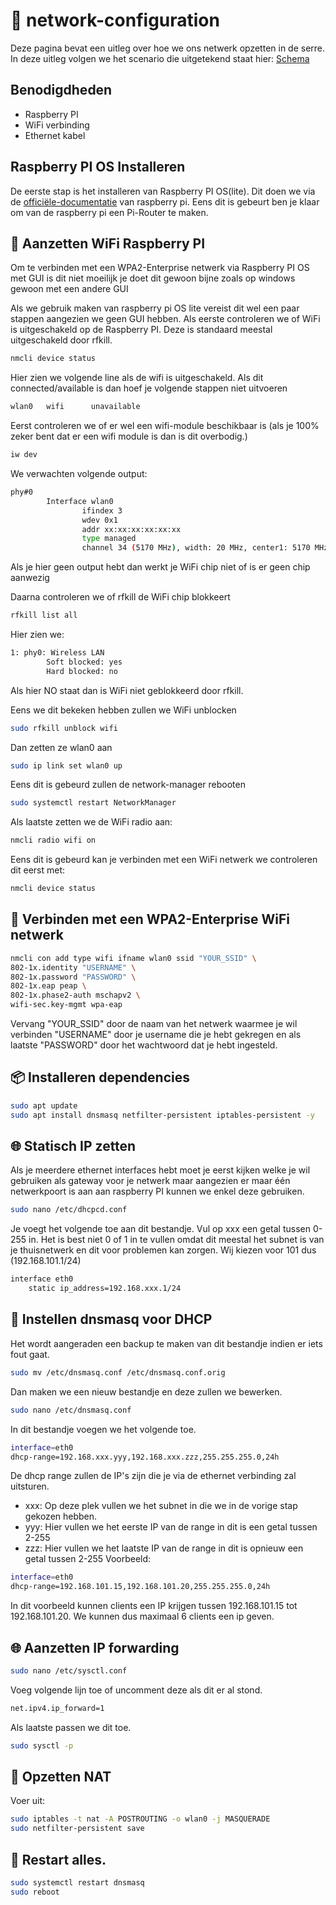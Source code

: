 # :wireless: network-configuration

Deze pagina bevat een uitleg over hoe we ons netwerk opzetten in de serre. In deze uitleg volgen we het scenario die uitgetekend staat hier: [Schema](/Schema's/scenario's/Scenario-Final.drawio.png)

## Benodigdheden
- Raspberry PI
- WiFi verbinding
- Ethernet kabel

## Raspberry PI OS Installeren
De eerste stap is het installeren van Raspberry PI OS(lite). Dit doen we via de [officiële-documentatie](https://www.raspberrypi.com/software/) van raspberry pi. Eens dit is gebeurt ben je klaar om van de raspberry pi een Pi-Router te maken. 
## :wireless: Aanzetten WiFi Raspberry PI
Om te verbinden met een WPA2-Enterprise netwerk via Raspberry PI OS met GUI is dit niet moeilijk je doet dit gewoon bijne zoals op windows gewoon met een andere GUI

Als we gebruik maken van raspberry pi OS lite vereist dit wel een paar stappen aangezien we geen GUI hebben.
Als eerste controleren we of WiFi is uitgeschakeld op de Raspberry PI. Deze is standaard meestal uitgeschakeld door rfkill.
```bash
nmcli device status
```
Hier zien we volgende line als de wifi is uitgeschakeld. Als dit connected/available is dan hoef je volgende stappen niet uitvoeren
```bash
wlan0   wifi      unavailable
```
Eerst controleren we of er wel een wifi-module beschikbaar is (als je 100% zeker bent dat er een wifi module is dan is dit overbodig.)
```bash
iw dev
```
We verwachten volgende output:
```bash
phy#0
        Interface wlan0
                ifindex 3
                wdev 0x1
                addr xx:xx:xx:xx:xx:xx
                type managed
                channel 34 (5170 MHz), width: 20 MHz, center1: 5170 MHz
```
Als je hier geen output hebt dan werkt je WiFi chip niet of is er geen chip aanwezig

Daarna controleren we of rfkill de WiFi chip blokkeert
```bash
rfkill list all
```
Hier zien we:
```bash
1: phy0: Wireless LAN
        Soft blocked: yes
        Hard blocked: no
``` 
Als hier NO staat dan is WiFi niet geblokkeerd door rfkill.

Eens we dit bekeken hebben zullen we WiFi unblocken
```bash
sudo rfkill unblock wifi
```
Dan zetten ze wlan0 aan
```bash
sudo ip link set wlan0 up
```
Eens dit is gebeurd zullen de network-manager rebooten
```bash
sudo systemctl restart NetworkManager
```
Als laatste zetten we de WiFi radio aan:
```bash
nmcli radio wifi on
```
Eens dit is gebeurd kan je verbinden met een WiFi netwerk we controleren dit eerst met:
```bash
nmcli device status
```
## :wireless: Verbinden met een WPA2-Enterprise WiFi netwerk
```bash
nmcli con add type wifi ifname wlan0 ssid "YOUR_SSID" \
802-1x.identity "USERNAME" \
802-1x.password "PASSWORD" \
802-1x.eap peap \
802-1x.phase2-auth mschapv2 \
wifi-sec.key-mgmt wpa-eap
```
Vervang "YOUR_SSID" door de naam van het netwerk waarmee je wil verbinden "USERNAME" door je username die je hebt gekregen en als laatste "PASSWORD" door het wachtwoord dat je hebt ingesteld.
## 📦 Installeren dependencies
```bash
sudo apt update
sudo apt install dnsmasq netfilter-persistent iptables-persistent -y
```
## 🌐 Statisch IP zetten
Als je meerdere ethernet interfaces hebt moet je eerst kijken welke je wil gebruiken als gateway voor je netwerk maar aangezien er maar één netwerkpoort is aan aan raspberry PI kunnen we enkel deze gebruiken.
```bash
sudo nano /etc/dhcpcd.conf
```
Je voegt het volgende toe aan dit bestandje. Vul op xxx een getal tussen 0-255 in. Het is best niet 0 of 1 in te vullen omdat dit meestal het subnet is van je thuisnetwerk en dit voor problemen kan zorgen. Wij kiezen voor 101 dus (192.168.101.1/24)
```bash
interface eth0
    static ip_address=192.168.xxx.1/24
```
## 📡 Instellen dnsmasq voor DHCP
Het wordt aangeraden een backup te maken van dit bestandje indien er iets fout gaat.
```bash
sudo mv /etc/dnsmasq.conf /etc/dnsmasq.conf.orig
```
Dan maken we een nieuw bestandje en deze zullen we bewerken.
```bash
sudo nano /etc/dnsmasq.conf
```
In dit bestandje voegen we het volgende toe.
```bash
interface=eth0
dhcp-range=192.168.xxx.yyy,192.168.xxx.zzz,255.255.255.0,24h
```
De dhcp range zullen de IP's zijn die je via de ethernet verbinding zal uitsturen.
- xxx: Op deze plek vullen we het subnet in die we in de vorige stap gekozen hebben.
- yyy: Hier vullen we het eerste IP van de range in dit is een getal tussen 2-255
- zzz: Hier vullen we het laatste IP van de range in dit is opnieuw een getal tussen 2-255
Voorbeeld:
```bash
interface=eth0
dhcp-range=192.168.101.15,192.168.101.20,255.255.255.0,24h
```
In dit voorbeeld kunnen clients een IP krijgen tussen 192.168.101.15 tot 192.168.101.20. We kunnen dus maximaal 6 clients een ip geven.

## 🌐 Aanzetten IP forwarding
```bash
sudo nano /etc/sysctl.conf
```
Voeg volgende lijn toe of uncomment deze als dit er al stond.
```bash
net.ipv4.ip_forward=1
```
Als laatste passen we dit toe.
```bash
sudo sysctl -p
```
## 📡 Opzetten NAT
Voer uit:
```bash
sudo iptables -t nat -A POSTROUTING -o wlan0 -j MASQUERADE
sudo netfilter-persistent save
```
## 🔄 Restart alles.
```bash
sudo systemctl restart dnsmasq
sudo reboot
```